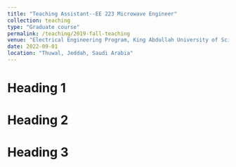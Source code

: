 ```yaml
---
title: "Teaching Assistant--EE 223 Microwave Engineer"
collection: teaching
type: "Graduate course"
permalink: /teaching/2019-fall-teaching
venue: "Electrical Engineering Program, King Abdullah University of Science and Technology"
date: 2022-09-01
location: "Thuwal, Jeddah, Saudi Arabia"
---
```



Heading 1
======

Heading 2
======

Heading 3
======